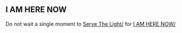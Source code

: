 ## I AM HERE NOW

Do not wait a single moment to [Serve The Light/](http://workinthedark.servethelight.hns.to/) for [I AM HERE NOW/](http://serverthelight.iamherenow.hns.to/)
